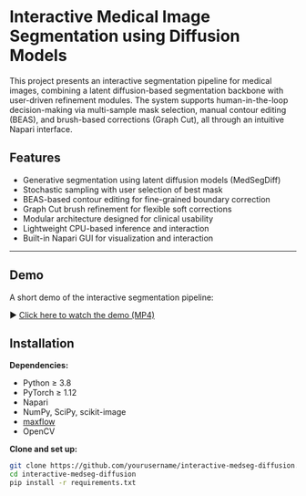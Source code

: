 # Interactive Medical Image Segmentation using Diffusion Models

This project presents an interactive segmentation pipeline for medical images, combining a latent diffusion-based segmentation backbone with user-driven refinement modules. The system supports human-in-the-loop decision-making via multi-sample mask selection, manual contour editing (BEAS), and brush-based corrections (Graph Cut), all through an intuitive Napari interface.

## Features

- Generative segmentation using latent diffusion models (MedSegDiff)
- Stochastic sampling with user selection of best mask
- BEAS-based contour editing for fine-grained boundary correction
- Graph Cut brush refinement for flexible soft corrections
- Modular architecture designed for clinical usability
- Lightweight CPU-based inference and interaction
- Built-in Napari GUI for visualization and interaction

---
## Demo

A short demo of the interactive segmentation pipeline:

▶️ [Click here to watch the demo (MP4)](./demo/your_demo_video.mp4)

## Installation

**Dependencies:**

- Python ≥ 3.8
- PyTorch ≥ 1.12
- Napari
- NumPy, SciPy, scikit-image
- [maxflow](https://github.com/pmneila/PyMaxflow)
- OpenCV

**Clone and set up:**

```bash
git clone https://github.com/yourusername/interactive-medseg-diffusion.git
cd interactive-medseg-diffusion
pip install -r requirements.txt
